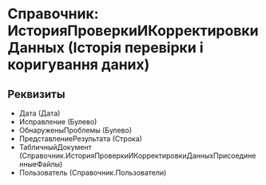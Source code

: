 ﻿# Справочник: ИсторияПроверкиИКорректировкиДанных (Історія перевірки і коригування даних)

## Реквизиты

- Дата (Дата)
- Исправление (Булево)
- ОбнаруженыПроблемы (Булево)
- ПредставлениеРезультата (Строка)
- ТабличныйДокумент (Справочник.ИсторияПроверкиИКорректировкиДанныхПрисоединенныеФайлы)
- Пользователь (Справочник.Пользователи)

